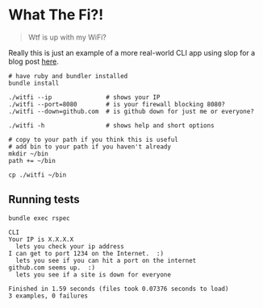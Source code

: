 # What The Fi?!

> Wtf is up with my WiFi?

Really this is just an example of a more real-world CLI app using slop for a
blog post [here](http://squarism.com/2016/04/06/ruby-slop-example/).

```
# have ruby and bundler installed
bundle install

./witfi --ip               # shows your IP
./witfi --port=8080        # is your firewall blocking 8080?
./witfi --down=github.com  # is github down for just me or everyone?

./witfi -h                 # shows help and short options

# copy to your path if you think this is useful
# add bin to your path if you haven't already
mkdir ~/bin
path += ~/bin

cp ./witfi ~/bin
```

## Running tests

```
bundle exec rspec

CLI
Your IP is X.X.X.X
  lets you check your ip address
I can get to port 1234 on the Internet.  :)
  lets you see if you can hit a port on the internet
github.com seems up.  :)
  lets you see if a site is down for everyone

Finished in 1.59 seconds (files took 0.07376 seconds to load)
3 examples, 0 failures
```
